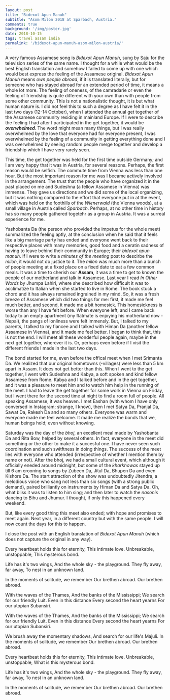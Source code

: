 ```yaml
---
layout: post
title: "Bidexot Apun Manuh"
subtitle: "Asom Milon 2018 at Sparbach, Austria."
comments: true
background: '/img/poster.jpg'
date: 2018-10-15
tags: travel assam india
permalink: '/bidexot-apun-manuh-asom-milon-austria/'
---
```


A very famous Assamese song is *Bidexot Apun Manuh*, sung by Saju for the television series of the same name. I thought for a 
while what would be the best English translation and somehow I failed to come up with one which would best express the feeling of the 
Assamese original. *Bidexot Apun Manuh* means *own people abroad*, if it is translated literally, but for someone who has stayed 
abroad for an extended period of time, it means a whole lot more. The feeling of oneness, of the camradarie or even the feeling of 
friendship is quite different with your own than with people from some other community. This is not a nationalistic thought, it 
is but what human nature is. I did not feel this to such a degree as I have felt it in the last two days (12-14 October), when I 
attended the annual get together of the Assamese community residing in mainland Europe. If I were to describe the feeling I had 
after I participated in the get together, it would be ***overwhelmed***. The word might mean many things, but I was really overwhelmed 
by the love that everyone had for everyone present, I was overwhelmed by the feeling of a community in getting everything done and 
I was overwhelmed by seeing random people merge together and develop a friendship which I have very rarely seen.

This time, the get together was held for the first time outside Germany; and I am very happy that it was in Austria, for several reasons. 
Perhaps, the first reason would be selfish. The commute time from Vienna was less than one hour. But the most important reason 
for me was I became actively involved in the arrangement. The trust that the people who have organized it in the past placed on me 
and Sudeshna (a fellow Assamese in Vienna) was immense. They gave us directions and we did some of the local organizing, but it 
was nothing compared to the effort that everyone put in at the event, which was held on the foothills of the *Wienerwald* (the Vienna 
woods), at a small village in Austria called *Sparbach*. Perhaps, at no other time in history has so many people gathered togetehr as 
a group in Austria. It was a surreal experience for me.

Yashobanta Da (the person who provided the impetus for the whole meet) summarized the feeling aptly, at the conclusion when he 
said that it feels like a big marriage party has ended and everyone went back to their respective places with many memories, good food 
and a ceratin sadness of having to leave behind their community in Europe; their *bidexot apun manuh*. If I were to write a *minutes of the meeting* 
post to descirbe the *milon*, it would not do justice to it. The *milon* was much more than a bunch of people meeting at a fixed 
place on a fixed date to eat a few common meals. It was a time to cherish our **Assam**, it was a time to get to known the people 
of our motherland and talk in Assamese. Last year I read *In Other Words* by Jhumpa Lahiri, where she described how difficult it 
was to acclimatize to Italian when she started to live in Rome. The book stuck a chord and it has always remained ingrained in 
my mind. So, it was a fresh breeze of Assamese which did two things for me: first, it made me feel much better, and second, it made 
me a bit homesick. This homesickness is worse than any I have felt before. When everyone left, and I came back today to an empty 
apartment (my flatmate is enjoying his motherland now - Nepal), the pangs of lonliness were felt immensly. But, I talked to my 
parents, I talked to my fiancee and I talked with Himan Da (another fellow Assamese in Vienna), and it made me feel better. I began 
to think that, this is not the end. I will meet all these wonderful people again, maybe in the next get together, wherever it is. Or, 
perhaps even before if I visit the different friends I made in the last two days.

The bond started for me, even before the offical meet when I met Srimanta Da. We realized that our original hometowns (-villages) 
were less than 5 km apart in Assam. It does not get better than this. When I went to the get together, I went with Sudeshna and Kabya, 
a soft spoken and kind fellow Assamese from Rome. Kabya and I talked before and in the get together, and it was a pleasure to meet him 
and to watch him help in the running of the meet. I had to leave the get together for some work in Vienna on Friday, but I went there 
for the second time at night to find a room full of people. All speaking Assamese, it was heaven. I met Eashan (with whom I have 
only conversed in Instagram; strange, I know), then I met Satya Da, Pranjal Da, Sawat Da, Rakesh Da and so many others. Everyone was 
warm and everyone made me feel welcome. It made me realize the bonds that we, human beings hold; even without knowing.

Saturday was the day of the *bhoj*, an excellent meal made by Yashobanta Da and Rita Bow, helped by several others. In fact, everyone 
in the meet did something or the other to make it a succesful one. I have never seen such coordination and such switftness in doing 
things. The success of the meet lies with everyone who attended (irrespective of whether I mention them by name or not). After the bhoj, 
we had a small cultural event, which although it officially eneded around midnight, but some of the *kharkhowas* stayed up till 
6 am crooning to songs by Zubeen Da, Jitul Da, Bhupen Da and even Kishore Da. The start attraction of the show was undoubtedly Jitendra, 
a melodious voice who sang not less than six songs (with a strong public demand), paired brilliantly on instruments by Himan Da and 
Satya Da. Oh, what bliss it was to listen to him sing; and then later to watch the *nasonis* dancing to Bihu and Jhumur. I thought, 
if only this happened every weekend.

But, like every good thing this meet also ended; with hope and promises to meet again. Next year, in a different country but with the 
same people. I will now count the days for this to happen.

I close the post with an English translation of *Bidexot Apun Manuh* (which does not capture the original in any way).

Every heartbeat holds this for eternity,
This intimate love.
Unbreakable, unstoppable,
This mysterous bond.

Life has it's two wings,
And the whole sky - the playground.
They fly away, far away,
To nest in an unknown land.

In the moments of solitude, we remember
Our brethen abroad.
Our brethen abroad.

With the waves of the Thames,
And the banks of the Mississippi;
We search for our friendly Luit.
Even in this distance
Every second the heart yearns
For our utopian Subansiri.

With the waves of the Thames,
And the banks of the Mississippi;
We search for our friendly Luit.
Even in this distance
Every second the heart yearns
For our utopian Subansiri.

We brush away the momentary shadows,
And search for our life's Majuli.
In the moments of solitude, we remember
Our brethen abroad.
Our brethen abroad.

Every heartbeat holds this for eternity,
This intimate love.
Unbreakable, unstoppable,
What is this mysterous bond.

Life has it's two wings,
And the whole sky - the playground.
They fly away, far away,
To nest in an unknown land.

In the moments of solitude, we remember
Our brethen abroad.
Our brethen abroad.
